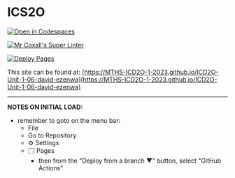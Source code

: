 # ICS2O

[![Open in Codespaces](https://classroom.github.com/assets/launch-codespace-7f7980b617ed060a017424585567c406b6ee15c891e84e1186181d67ecf80aa0.svg)](https://classroom.github.com/open-in-codespaces?assignment_repo_id=14039868)

[![Mr Coxall's Super Linter](https://github.com/MTHS-ICD2O-1-2023/ICD2O-Unit-1-06-david-ezenwa/workflows/Mr%20Coxall's%20Super%20Linter/badge.svg)](https://github.com/MTHS-ICD2O-1-2023/ICD2O-Unit-1-06-david-ezenwa/actions)

[![Deploy Pages](https://github.com/MTHS-ICD2O-1-2023/ICD2O-Unit-1-06-david-ezenwa/workflows/Deploy%20Pages/badge.svg)](https://github.com/MTHS-ICD2O-1-2023/ICD2O-Unit-1-06-david-ezenwa/actions)

This site can be found at: [https://MTHS-ICD2O-1-2023.github.io/ICD2O-Unit-1-06-david-ezenwa](https://MTHS-ICD2O-1-2023.github.io/ICD2O-Unit-1-06-david-ezenwa)

---

**NOTES ON INITIAL LOAD:**
- remember to goto on the menu bar:
  - File
  - Go to Repository
  - ⚙ Settings
  - 🗔 Pages
    - then from the "Deploy from a branch ▼" button, select "GitHub Actions"
